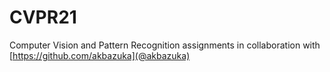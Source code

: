 # CVPR21
Computer Vision and Pattern Recognition assignments in collaboration with [https://github.com/akbazuka](@akbazuka)
